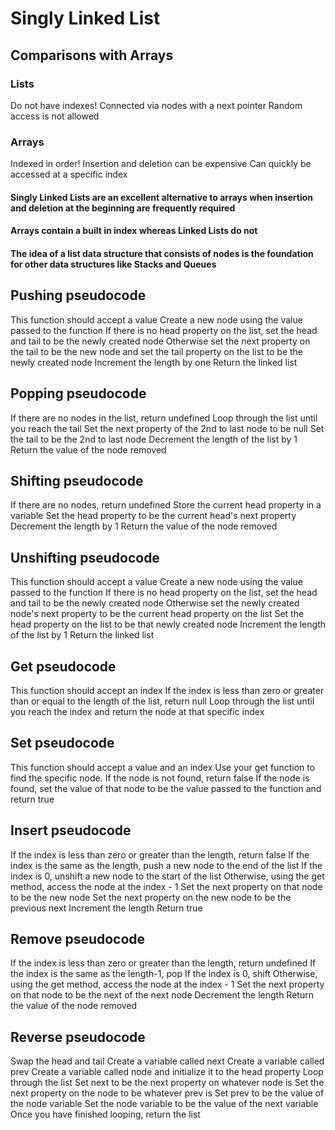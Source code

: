 ﻿# Singly Linked List

## Comparisons with Arrays

### Lists

Do not have indexes!
Connected via nodes with a next pointer
Random access is not allowed

### Arrays

Indexed in order!
Insertion and deletion can be expensive
Can quickly be accessed at a specific index

#### Singly Linked Lists are an excellent alternative to arrays when insertion and deletion at the beginning are frequently required

#### Arrays contain a built in index whereas Linked Lists do not

#### The idea of a list data structure that consists of nodes is the foundation for other data structures like Stacks and Queues

## Pushing pseudocode

This function should accept a value
Create a new node using the value passed to the function
If there is no head property on the list, set the head and tail to be the newly created node
Otherwise set the next property on the tail to be the new node and set the tail property on the list to be the newly created node
Increment the length by one
Return the linked list

## Popping pseudocode

If there are no nodes in the list, return undefined
Loop through the list until you reach the tail
Set the next property of the 2nd to last node to be null
Set the tail to be the 2nd to last node
Decrement the length of the list by 1
Return the value of the node removed

## Shifting pseudocode

If there are no nodes, return undefined
Store the current head property in a variable
Set the head property to be the current head's next property
Decrement the length by 1
Return the value of the node removed

## Unshifting pseudocode

This function should accept a value
Create a new node using the value passed to the function
If there is no head property on the list, set the head and tail to be the newly created node
Otherwise set the newly created node's next property to be the current head property on the list
Set the head property on the list to be that newly created node
Increment the length of the list by 1
Return the linked list

## Get pseudocode

This function should accept an index
If the index is less than zero or greater than or equal to the length of the list, return null
Loop through the list until you reach the index and return the node at that specific index

## Set pseudocode

This function should accept a value and an index
Use your get function to find the specific node.
If the node is not found, return false
If the node is found, set the value of that node to be the value passed to the function and return true

## Insert pseudocode

If the index is less than zero or greater than the length, return false
If the index is the same as the length, push a new node to the end of the list
If the index is 0, unshift a new node to the start of the list
Otherwise, using the get method, access the node at the index - 1
Set the next property on that node to be the new node
Set the next property on the new node to be the previous next
Increment the length
Return true

## Remove pseudocode

If the index is less than zero or greater than the length, return undefined
If the index is the same as the length-1, pop
If the index is 0, shift
Otherwise, using the get method, access the node at the index - 1
Set the next property on that node to be the next of the next node
Decrement the length
Return the value of the node removed

## Reverse pseudocode

Swap the head and tail
Create a variable called next
Create a variable called prev
Create a variable called node and initialize it to the head property
Loop through the list
Set next to be the next property on whatever node is
Set the next property on the node to be whatever prev is
Set prev to be the value of the node variable
Set the node variable to be the value of the next variable
Once you have finished looping, return the list
